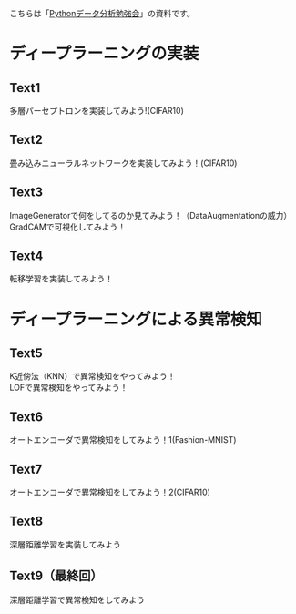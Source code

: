 こちらは「[Pythonデータ分析勉強会](https://pythondata.connpass.com/)」の資料です。

# ディープラーニングの実装
## Text1
多層パーセプトロンを実装してみよう!(CIFAR10)

## Text2
畳み込みニューラルネットワークを実装してみよう！(CIFAR10)

## Text3
ImageGeneratorで何をしてるのか見てみよう！（DataAugmentationの威力）  
GradCAMで可視化してみよう！

## Text4
転移学習を実装してみよう！

# ディープラーニングによる異常検知
## Text5
K近傍法（KNN）で異常検知をやってみよう！  
LOFで異常検知をやってみよう！

## Text6
オートエンコーダで異常検知をしてみよう！1(Fashion-MNIST)

## Text7
オートエンコーダで異常検知をしてみよう！2(CIFAR10)

## Text8
深層距離学習を実装してみよう

## Text9（最終回）
深層距離学習で異常検知をしてみよう
